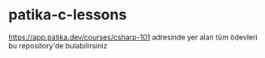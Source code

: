 # patika-c-lessons
https://app.patika.dev/courses/csharp-101 adresinde yer alan tüm ödevleri bu repository'de bulabilirsiniz
